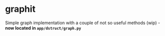 # graphit
Simple graph implementation with a couple of not so useful methods (wip) - **now located in `app/dstruct/graph.py`**
